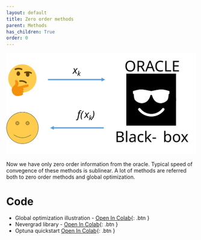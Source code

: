 ```yaml
---
layout: default
title: Zero order methods
parent: Methods
has_children: True
order: 0
---
```


![](./zero_order_oracle.svg)

Now we have only zero order information from the oracle. Typical speed of convegence of these methods is sublinear. A lot of methods are referred both to zero order methods and global optimization.

# Code
* Global optimization illustration - [Open In Colab](https://colab.research.google.com/github/MerkulovDaniil/optim/blob/master/assets/Notebooks/Global_optimization_illustration.ipynb){: .btn }
* Nevergrad library - [Open In Colab](https://colab.research.google.com/github/MerkulovDaniil/optim/blob/master/assets/Notebooks/Nevergrad.ipynb){: .btn }
* Optuna quickstart [Open In Colab](https://colab.research.google.com/github/optuna/optuna-examples/blob/main/quickstart.ipynb){: .btn }
